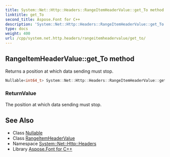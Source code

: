 ```yaml
---
title: System::Net::Http::Headers::RangeItemHeaderValue::get_To method
linktitle: get_To
second_title: Aspose.Font for C++
description: 'System::Net::Http::Headers::RangeItemHeaderValue::get_To method. Returns a position at which data sending must stop in C++.'
type: docs
weight: 400
url: /cpp/system.net.http.headers/rangeitemheadervalue/get_to/
---
```

## RangeItemHeaderValue::get_To method


Returns a position at which data sending must stop.

```cpp
Nullable<int64_t> System::Net::Http::Headers::RangeItemHeaderValue::get_To()
```


### ReturnValue

The position at which data sending must stop.

## See Also

* Class [Nullable](../../../system/nullable/)
* Class [RangeItemHeaderValue](../)
* Namespace [System::Net::Http::Headers](../../)
* Library [Aspose.Font for C++](../../../)
